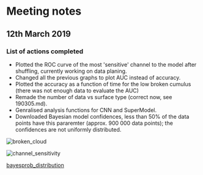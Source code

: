 # Meeting notes

## 12th March 2019

### List of actions completed

- Plotted the ROC curve of the most 'sensitive' channel to the model after shuffling, currently working on data planing.
- Changed all the previous graphs to plot AUC instead of accuracy.
- Plotted the accuracy as a function of time for the low broken cumulus (there was not enough data to evaluate the AUC)
- Remade the number of data vs surface type (correct now, see 190305.md).
- Genralised analysis functions for CNN and SuperModel.
- Downloaded Bayesian model confidences, less than 50% of the data points have this pararemter (approx. 900 000 data points); the confidences are not uniformly distributed.

![broken_cloud](http://www.hep.ph.ic.ac.uk/~kt2015/brk_cld_w_time.png)

![channel_sensitivity](http://www.hep.ph.ic.ac.uk/~kt2015/S5_an_sensitivity.png)

[bayesprob_distribution](http://www.hep.ph.ic.ac.uk/~kt2015/)